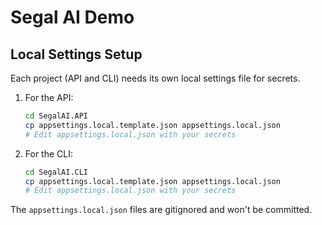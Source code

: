 # Segal AI Demo

## Local Settings Setup

Each project (API and CLI) needs its own local settings file for secrets.

1. For the API:

   ```bash
   cd SegalAI.API
   cp appsettings.local.template.json appsettings.local.json
   # Edit appsettings.local.json with your secrets
   ```

2. For the CLI:
   ```bash
   cd SegalAI.CLI
   cp appsettings.local.template.json appsettings.local.json
   # Edit appsettings.local.json with your secrets
   ```

The `appsettings.local.json` files are gitignored and won't be committed.
